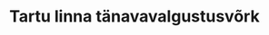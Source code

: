 ---
schema: default
title: Tartu linna tänavavalgustusvõrk
notes: Tartu linna tänavavalgustusvõrk
department: Heakord ja keskkond
category:
  - Goverment services
resources:
  - url: 'https://gis.tartulv.ee/arcgis/services/Tanavavalgustus/TV_wms/MapServer/WmsServer?version=1.3.0'
    format: WMS
    name: Tartu linna tänavavalgustusvõrk
licence: 'https://creativecommons.org/licenses/by-sa/3.0/ee/legalcode'
date_issued: ''
date_modified: ''
organization: Tartu Linnavalitsus
maintainer_name: Hüite Bergmann
maintainer_email: Hyite.Bergmann@raad.tartu.ee
maintainer_phone: ''
update_rate: Vastavalt vajadusele
---
